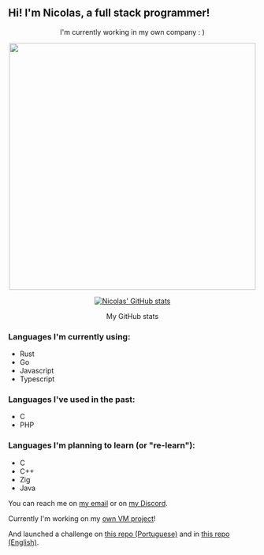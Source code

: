 ## Hi! I'm Nicolas, a full stack programmer!

<p align="center">
   I'm currently working in my own company : )
</p>
<p align="center">
   <img width="500" src="https://d1qrumake2q7xa.cloudfront.net/fragmentapng.png" />
</p>

<p align="center">
   <a href="https://github.com/anuraghazra/github-readme-stats">
      <img alt="Nicolas' GitHub stats" src="https://github-readme-stats.vercel.app/api?username=NickRMD&show_icons=true&theme=tokyonight" />
   </a>
</p>
<p align="center">
   My GitHub stats
</p>

### Languages I'm currently using:
- Rust
- Go
- Javascript
- Typescript

### Languages I've used in the past:
- C
- PHP

### Languages I'm planning to learn (or "re-learn"):
- C
- C++
- Zig
- Java

You can reach me on [my email](mailto:nicolas@fragmenta.org)
or on [my Discord](https://discordapp.com/users/481579171924017164).

Currently I'm working on my [own VM project](https://github.com/Fragmenta-Company/SquidVM)!

And launched a challenge on [this repo (Portuguese)](https://github.com/NickRMD/Challenge-dos-Malocas)
and in [this repo (English)](https://github.com/NickRMD/Market-Witchcraft).
